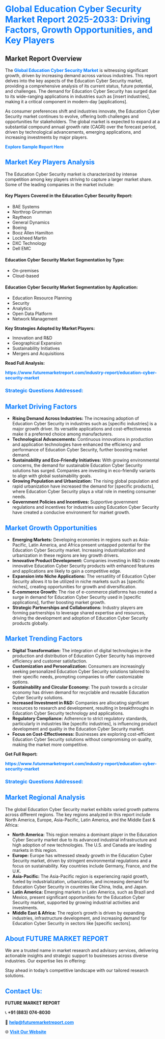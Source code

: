 <h1 style="color: #007BFF;">Global Education Cyber Security Market Report 2025-2033: Driving Factors, Growth Opportunities, and Key Players</h1>

<section id="overview">
<h2>Market Report Overview</h2>
<p>The <a href="https://www.futuremarketreport.com/industry-report/education-cyber-security-market" style="color: #007BFF; text-decoration: none;"><strong>Global Education Cyber Security Market</strong></a> is witnessing significant growth, driven by increasing demand across various industries. This report delves into the key aspects of the Education Cyber Security market, providing a comprehensive analysis of its current status, future potential, and challenges. The demand for Education Cyber Security has surged due to its wide-ranging applications in industries such as [insert industries], making it a critical component in modern-day [applications].</p>
<p>As consumer preferences shift and industries innovate, the Education Cyber Security market continues to evolve, offering both challenges and opportunities for stakeholders. The global market is expected to expand at a substantial compound annual growth rate (CAGR) over the forecast period, driven by technological advancements, emerging applications, and increasing investments by major players.</p>
</section>

<section id="overview">
<p><a href="https://www.futuremarketreport.com/request-sample/reportId=100716" style="color: #007BFF; text-decoration: none;"><strong>Explore Sample Report Here</strong></a></p>
</section>

<section id="key-players">
<h2 style="color: #007BFF;">Market Key Players Analysis</h2>
<p>The Education Cyber Security market is characterized by intense competition among key players striving to capture a larger market share. Some of the leading companies in the market include:</p>
<h4>Key Players Covered in the Education Cyber Security Report:</h4>
<ul><li>BAE Systems</li><li>Northrop Grumman</li><li>Raytheon</li><li>General Dynamics</li><li>Boeing</li><li>Booz Allen Hamilton</li><li>Lockheed Martin</li><li>DXC Technology</li><li>Dell EMC</li></ul>
<h4>Education Cyber Security Market Segmentation by Type:</h4>
<ul><li>On-premises</li><li>Cloud-based</li></ul>

<h4>Education Cyber Security Market Segmentation by Application:</h4>
<ul><li>Education Resource Planning</li><li>Security</li><li>Analytics</li><li>Open Data Platform</li><li>Network Management</li></ul>
<p><strong>Key Strategies Adopted by Market Players:</strong></p>
<ul>
<li>Innovation and R&D</li>
<li>Geographical Expansion</li>
<li>Sustainability Initiatives</li>
<li>Mergers and Acquisitions</li>
</ul>
</section>

<section>
<p><strong>Read Full Analysis: </strong></p><a href="https://www.futuremarketreport.com/industry-report/education-cyber-security-market" style="color: #007BFF; text-decoration: none;"><strong>https://www.futuremarketreport.com/industry-report/education-cyber-security-market</strong></a>
<h3 style="color: #007BFF;">Strategic Questions Addressed:</h3>
</section>

<section id="driving-factors">
<h2 style="color: #007BFF;">Market Driving Factors</h2>
<ul>
<li><strong>Rising Demand Across Industries:</strong> The increasing adoption of Education Cyber Security in industries such as [specific industries] is a major growth driver. Its versatile applications and cost-effectiveness make it a preferred choice among manufacturers.</li>
<li><strong>Technological Advancements:</strong> Continuous innovations in production and application technologies have enhanced the efficiency and performance of Education Cyber Security, further boosting market demand.</li>
<li><strong>Sustainability and Eco-Friendly Initiatives:</strong> With growing environmental concerns, the demand for sustainable Education Cyber Security solutions has surged. Companies are investing in eco-friendly variants to align with global sustainability goals.</li>
<li><strong>Growing Population and Urbanization:</strong> The rising global population and rapid urbanization have increased the demand for [specific products], where Education Cyber Security plays a vital role in meeting consumer needs.</li>
<li><strong>Government Policies and Incentives:</strong> Supportive government regulations and incentives for industries using Education Cyber Security have created a conducive environment for market growth.</li>
</ul>
</section>

<section id="growth-opportunities">
<h2 style="color: #007BFF;">Market Growth Opportunities</h2>
<ul>
<li><strong>Emerging Markets:</strong> Developing economies in regions such as Asia-Pacific, Latin America, and Africa present untapped potential for the Education Cyber Security market. Increasing industrialization and urbanization in these regions are key growth drivers.</li>
<li><strong>Innovative Product Development:</strong> Companies investing in R&D to create innovative Education Cyber Security products with enhanced features and applications are likely to gain a competitive edge.</li>
<li><strong>Expansion into Niche Applications:</strong> The versatility of Education Cyber Security allows it to be utilized in niche markets such as [specific niches], creating opportunities for growth and diversification.</li>
<li><strong>E-commerce Growth:</strong> The rise of e-commerce platforms has created a surge in demand for Education Cyber Security used in [specific applications], further boosting market growth.</li>
<li><strong>Strategic Partnerships and Collaborations:</strong> Industry players are forming partnerships to leverage shared expertise and resources, driving the development and adoption of Education Cyber Security products globally.</li>
</ul>
</section>

<section id="trending-factors">
<h2 style="color: #007BFF;">Market Trending Factors</h2>
<ul>
<li><strong>Digital Transformation:</strong> The integration of digital technologies in the production and distribution of Education Cyber Security has improved efficiency and customer satisfaction.</li>
<li><strong>Customization and Personalization:</strong> Consumers are increasingly seeking personalized Education Cyber Security solutions tailored to their specific needs, prompting companies to offer customizable options.</li>
<li><strong>Sustainability and Circular Economy:</strong> The push towards a circular economy has driven demand for recyclable and reusable Education Cyber Security solutions.</li>
<li><strong>Increased Investment in R&D:</strong> Companies are allocating significant resources to research and development, resulting in breakthroughs in Education Cyber Security technology and applications.</li>
<li><strong>Regulatory Compliance:</strong> Adherence to strict regulatory standards, particularly in industries like [specific industries], is influencing product development and quality in the Education Cyber Security market.</li>
<li><strong>Focus on Cost-Effectiveness:</strong> Businesses are exploring cost-efficient Education Cyber Security solutions without compromising on quality, making the market more competitive.</li>
</ul>
</section>

<section>
<p><strong>Get Full Report: </strong></p><a href="https://www.futuremarketreport.com/industry-report/education-cyber-security-market" style="color: #007BFF; text-decoration: none;"><strong>https://www.futuremarketreport.com/industry-report/education-cyber-security-market</strong></a>
<h3 style="color: #007BFF;">Strategic Questions Addressed:</h3>
</section>


<section id="regional-analysis">
<h2 style="color: #007BFF;">Market Regional Analysis</h2>
<p>The global Education Cyber Security market exhibits varied growth patterns across different regions. The key regions analyzed in this report include North America, Europe, Asia-Pacific, Latin America, and the Middle East & Africa:</p>
<ul>
<li><strong>North America:</strong> This region remains a dominant player in the Education Cyber Security market due to its advanced industrial infrastructure and high adoption of new technologies. The U.S. and Canada are leading markets in this region.</li>
<li><strong>Europe:</strong> Europe has witnessed steady growth in the Education Cyber Security market, driven by stringent environmental regulations and a focus on sustainability. Key countries include Germany, France, and the U.K.</li>
<li><strong>Asia-Pacific:</strong> The Asia-Pacific region is experiencing rapid growth, fueled by industrialization, urbanization, and increasing demand for Education Cyber Security in countries like China, India, and Japan.</li>
<li><strong>Latin America:</strong> Emerging markets in Latin America, such as Brazil and Mexico, present significant opportunities for the Education Cyber Security market, supported by growing industrial activities and investments.</li>
<li><strong>Middle East & Africa:</strong> The region’s growth is driven by expanding industries, infrastructure development, and increasing demand for Education Cyber Security in sectors like [specific sectors].</li>
</ul>
</section>

<footer>
<h2 style="color: #007BFF;">About FUTURE MARKET REPORT</h2>
<p>We are a trusted name in market research and advisory services, delivering actionable insights and strategic support to businesses across diverse industries. Our expertise lies in offering:</p>

<p>Stay ahead in today’s competitive landscape with our tailored research solutions.</p>

<h2 style="color: #007BFF;">Contact Us:</h2>
<p><strong>FUTURE MARKET REPORT</strong></p>
<p>📞 <strong>+91 (883) 074-8030</strong></p>
<p>📧 <strong><a href="mailto:help@futuremarketreport.com" style="color: #007BFF;">help@futuremarketreport.com</a></strong></p>
<p>🌐 <strong><a href="https://www.futuremarketreport.com/" style="color: #007BFF;">Visit Our Website</a></strong></p>
</footer>